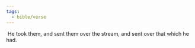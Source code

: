 ```yaml
---
tags:
  - bible/verse
---
```

 He took them, and sent them over the stream, and sent over that which he had.